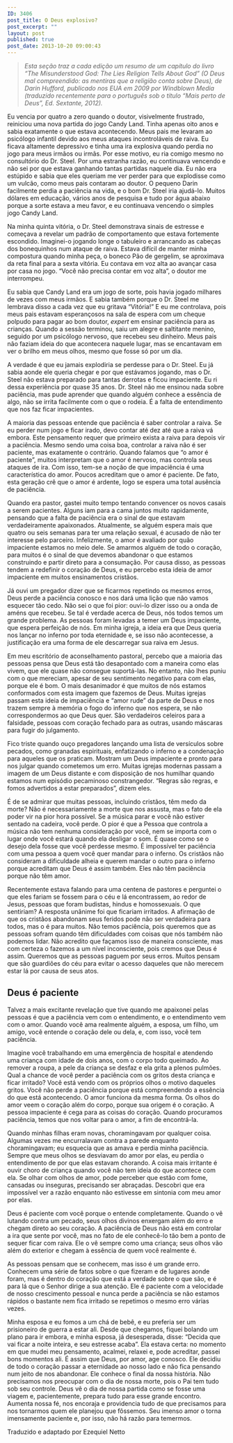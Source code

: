 ```yaml
---
ID: 3406
post_title: O Deus explosivo?
post_excerpt: ""
layout: post
published: true
post_date: 2013-10-20 09:00:43
---
```

<blockquote><i>Esta seção traz a cada edição um resumo de um capítulo do livro “The Misunderstood God: The Lies Religion Tells About God” (O Deus mal compreendido: as mentiras que a religião conta sobre Deus), de Darin Hufford, publicado nos EUA em 2009 por Windblown Media (traduzido recentemente para o português sob o título “Mais perto de Deus”, Ed. Sextante, 2012).</i></blockquote>
Eu vencia por quatro a zero quando o doutor, visivelmente frustrado, reiniciou uma nova partida do jogo Candy Land. Tinha apenas oito anos e sabia exatamente o que estava acontecendo. Meus pais me levaram ao psicólogo infantil devido aos meus ataques incontroláveis de raiva. Eu ficava altamente depressivo e tinha uma ira explosiva quando perdia no jogo para meus irmãos ou irmãs. Por esse motivo, eu ria comigo mesmo no consultório do Dr. Steel. Por uma estranha razão, eu continuava vencendo e não sei por que estava ganhando tantas partidas naquele dia. Eu não era estúpido e sabia que eles queriam me ver perder para que explodisse como um vulcão, como meus pais contaram ao doutor. O pequeno Darin facilmente perdia a paciência na vida, e o bom Dr. Steel iria ajudá-lo. Muitos dólares em educação, vários anos de pesquisa e tudo por água abaixo porque a sorte estava a meu favor, e eu continuava vencendo o simples jogo Candy Land.

Na minha quinta vitória, o Dr. Steel demonstrava sinais de estresse e começava a revelar um padrão de comportamento que estava fortemente escondido. Imaginei-o jogando longe o tabuleiro e arrancando as cabeças dos bonequinhos num ataque de raiva. Estava difícil de manter minha compostura quando minha peça, o boneco Pão de gergelim, se aproximava da reta final para a sexta vitória. Eu contava em voz alta ao avançar casa por casa no jogo. “Você não precisa contar em voz alta”, o doutor me interrompeu.

Eu sabia que Candy Land era um jogo de sorte, pois havia jogado milhares de vezes com meus irmãos. E sabia também porque o Dr. Steel me lembrava disso a cada vez que eu gritava “Vitória!” E eu me controlava, pois meus pais estavam esperançosos na sala de espera com um cheque polpudo para pagar ao bom doutor, <i>expert </i>em ensinar paciência para as crianças. Quando a sessão terminou, saiu um alegre e saltitante menino, seguido por um psicólogo nervoso, que recebeu seu dinheiro. Meus pais não faziam ideia do que acontecera naquele lugar, mas se encantavam em ver o brilho em meus olhos, mesmo que fosse só por um dia.

A verdade é que eu jamais explodiria se perdesse para o Dr. Steel. Eu já sabia aonde ele queria chegar e por que estávamos jogando, mas o Dr. Steel não estava preparado para tantas derrotas e ficou impaciente. Eu ri dessa experiência por quase 35 anos. Dr. Steel não me ensinou nada sobre paciência, mas pude aprender que quando alguém conhece a essência de algo, não se irrita facilmente com o que o rodeia. É a falta de entendimento que nos faz ficar impacientes.

A maioria das pessoas entende que paciência é saber controlar a raiva. Se eu perder num jogo e ficar irado, devo contar até dez até que a raiva vá embora. Este pensamento requer que primeiro exista a raiva para depois vir a paciência. Mesmo sendo uma coisa boa, controlar a raiva não é ser paciente, mas exatamente o contrário. Quando falamos que “o amor é paciente”, muitos interpretam que o amor é nervoso, mas controla seus ataques de ira. Com isso, tem-se a noção de que impaciência é uma característica do amor. Poucos acreditam que o amor é paciente. De fato, esta geração crê que o amor é ardente, logo se espera uma total ausência de paciência.

Quando era pastor, gastei muito tempo tentando convencer os novos casais a serem pacientes. Alguns iam para a cama juntos muito rapidamente, pensando que a falta de paciência era o sinal de que estavam verdadeiramente apaixonados. Atualmente, se alguém espera mais que quatro ou seis semanas para ter uma relação sexual, é acusado de não ter interesse pelo parceiro. Infelizmente, o amor é avaliado por quão impaciente estamos no meio dele. Se amarmos alguém de todo o coração, para muitos é o sinal de que devemos abandonar o que estamos construindo e partir direto para a consumação. Por causa disso, as pessoas tendem a redefinir o coração de Deus, e eu percebo esta ideia de amor impaciente em muitos ensinamentos cristãos.

Já ouvi um pregador dizer que se ficarmos repetindo os mesmos erros, Deus perde a paciência conosco e nos dará uma lição que não vamos esquecer tão cedo. Não sei o que foi pior: ouvi-lo dizer isso ou a onda de améns que recebeu. Se tal é verdade acerca de Deus, nós todos temos um grande problema. As pessoas foram levadas a temer um Deus impaciente, que espera perfeição de nós. Em minha igreja, a ideia era que Deus queria nos lançar no inferno por toda eternidade e, se isso não acontecesse, a justificação era uma forma de ele descarregar sua raiva em Jesus.

Em meu escritório de aconselhamento pastoral, percebo que a maioria das pessoas pensa que Deus está tão desapontado com a maneira como elas vivem, que ele quase não consegue suportá-las. No entanto, não lhes puniu com o que mereciam, apesar de seu sentimento negativo para com elas, porque ele é bom. O mais desanimador é que muitos de nós estamos conformados com esta imagem que fazemos de Deus. Muitas igrejas passam esta ideia de impaciência e “amor rude” da parte de Deus e nos trazem sempre à memória o fogo do inferno que nos espera, se não correspondermos ao que Deus quer. São verdadeiros celeiros para a falsidade, pessoas com coração fechado para as outras, usando máscaras para fugir do julgamento.

Fico triste quando ouço pregadores lançando uma lista de versículos sobre pecados, como granadas espirituais, enfatizando o inferno e a condenação para aqueles que os praticam. Mostram um Deus impaciente e pronto para nos julgar quando cometemos um erro. Muitas igrejas modernas passam a imagem de um Deus distante e com disposição de nos humilhar quando estamos num episódio pecaminoso constrangedor. “Regras são regras, e fomos advertidos a estar preparados”, dizem eles.

É de se admirar que muitas pessoas, incluindo cristãos, têm medo da morte? Não é necessariamente a morte que nos assusta, mas o fato de ela poder vir na pior hora possível. Se a música parar e você não estiver sentado na cadeira, você perde. O pior é que a Pessoa que controla a música não tem nenhuma consideração por você, nem se importa com o lugar onde você estará quando ela desligar o som. É quase como se o desejo dela fosse que você perdesse mesmo. É impossível ter paciência com uma pessoa a quem você quer mandar para o inferno. Os cristãos não consideram a dificuldade alheia e querem mandar o outro para o inferno porque acreditam que Deus é assim também. Eles não têm paciência porque não têm amor.

Recentemente estava falando para uma centena de pastores e perguntei o que eles fariam se fossem para o céu e lá encontrassem, ao redor de Jesus, pessoas que foram budistas, hindus e homossexuais. O que sentiriam? A resposta unânime foi que ficariam irritados. A afirmação de que os cristãos abandonam seus feridos pode não ser verdadeira para todos, mas o é para muitos. Não temos paciência, pois queremos que as pessoas sofram quando têm dificuldades com coisas que nós também não podemos lidar. Não acredito que façamos isso de maneira consciente, mas com certeza o fazemos a um nível inconsciente, pois cremos que Deus é assim. Queremos que as pessoas paguem por seus erros. Muitos pensam que são guardiões do céu para evitar o acesso daqueles que não merecem estar lá por causa de seus atos.
<h2>Deus é paciente</h2>
Talvez a mais excitante revelação que tive quando me apaixonei pelas pessoas é que a paciência vem com o entendimento, e o entendimento vem com o amor. Quando você ama realmente alguém, a esposa, um filho, um amigo, você entende o coração dele ou dela, e, com isso, você tem paciência.

Imagine você trabalhando em uma emergência de hospital e atendendo uma criança com idade de dois anos, com o corpo todo queimado. Ao remover a roupa, a pele da criança se desfaz e ela grita a plenos pulmões. Qual a chance de você perder a paciência com os gritos desta criança e ficar irritado? Você está vendo com os próprios olhos o motivo daqueles gritos. Você não perde a paciência porque está compreendendo a essência do que está acontecendo. O amor funciona da mesma forma. Os olhos do amor veem o coração além do corpo, porque sua origem é o coração. A pessoa impaciente é cega para as coisas do coração. Quando procuramos paciência, temos que nos voltar para o amor, a fim de encontrá-la.

Quando minhas filhas eram novas, choramingavam por qualquer coisa. Algumas vezes me encurralavam contra a parede enquanto choramingavam; eu esquecia que as amava e perdia minha paciência. Sempre que meus olhos se desviavam do amor por elas, eu perdia o entendimento de por que elas estavam chorando. A coisa mais irritante é ouvir choro de criança quando você não tem ideia do que acontece com ela. Se olhar com olhos de amor, pode perceber que estão com fome, cansadas ou inseguras, precisando ser abraçadas. Descobri que era impossível ver a razão enquanto não estivesse em sintonia com meu amor por elas.

Deus é paciente com você porque o entende completamente. Quando o vê lutando contra um pecado, seus olhos divinos enxergam além do erro e chegam direto ao seu coração. A paciência de Deus não está em controlar a ira que sente por você, mas no fato de ele conhecê-lo tão bem a ponto de sequer ficar com raiva. Ele o vê sempre como uma criança; seus olhos vão além do exterior e chegam à essência de quem você realmente é.

As pessoas pensam que se conhecem, mas isso é um grande erro. Conhecem uma série de fatos sobre o que fizeram e de lugares aonde foram, mas é dentro do coração que está a verdade sobre o que são, e é para lá que o Senhor dirige a sua atenção. Ele é paciente com a velocidade de nosso crescimento pessoal e nunca perde a paciência se não estamos rápidos o bastante nem fica irritado se repetimos o mesmo erro várias vezes.

Minha esposa e eu fomos a um chá de bebê, e eu preferia ser um prisioneiro de guerra a estar ali. Desde que chegamos, fiquei bolando um plano para ir embora, e minha esposa, já desesperada, disse: “Decida que vai ficar a noite inteira, e seu estresse acaba”. Ela estava certa: no momento em que mudei meu pensamento, acalmei, relaxei e, pode acreditar, passei bons momentos ali. É assim que Deus, por amor, age conosco. Ele decidiu de todo o coração passar a eternidade ao nosso lado e não fica pensando num jeito de nos abandonar. Ele conhece o final da nossa história. Não precisamos nos preocupar com o dia de nossa morte, pois o Pai tem tudo sob seu controle. Deus vê o dia de nossa partida como se fosse uma viagem e, pacientemente, prepara tudo para esse grande encontro. Aumenta nossa fé, nos encoraja e providencia tudo de que precisamos para nos tornarmos quem ele planejou que fôssemos. Seu imenso amor o torna imensamente paciente e, por isso, não há razão para temermos.
<p class="pebio">Traduzido e adaptado por Ezequiel Netto</p>